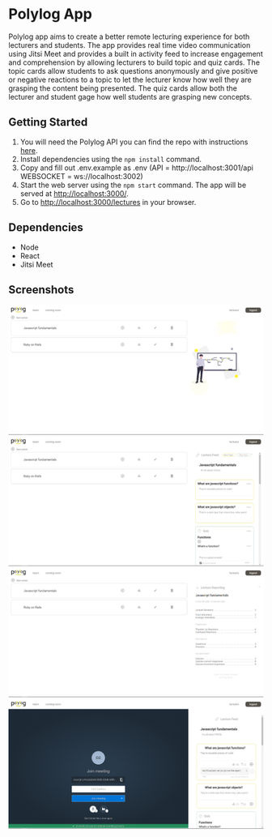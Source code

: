 # Polylog App

Polylog app aims to create a better remote lecturing experience for both lecturers and students. The app provides real time video communication using Jitsi Meet and provides a built in activity feed to increase engagement and comprehension by allowing lecturers to build topic and quiz cards. The topic cards allow students to ask questions anonymously and give positive or negative reactions to a topic to let the lecturer know how well they are grasping the content being presented. The quiz cards allow both the lecturer and student gage how well students are grasping new concepts.

## Getting Started

1. You will need the Polylog API you can find the repo with instructions [here](https://github.com/TheMartonfi/polylog-api).
2. Install dependencies using the `npm install` command.
3. Copy and fill out .env.example as .env (API = http://localhost:3001/api WEBSOCKET = ws://localhost:3002)
4. Start the web server using the `npm start` command. The app will be served at <http://localhost:3000/>.
5. Go to <http://localhost:3000/lectures> in your browser.

## Dependencies

- Node
- React
- Jitsi Meet

## Screenshots

!['Lectures'](https://github.com/TheMartonfi/polylog-app/blob/main/docs/lectures.png?raw=true)
!['Lecture Edit'](https://github.com/TheMartonfi/polylog-app/blob/main/docs/lecture-edit.png?raw=true)
!['Lecture Reporting'](https://github.com/TheMartonfi/polylog-app/blob/main/docs/lecture-reporting.png?raw=true)
!['Session'](https://github.com/TheMartonfi/polylog-app/blob/main/docs/session.png?raw=true)
